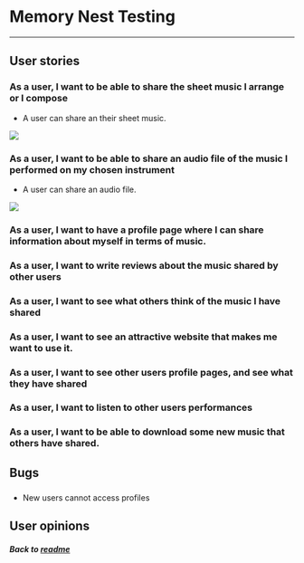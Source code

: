 # Memory Nest Testing

---

## User stories


### As a user, I want to be able to share the sheet music I arrange or I compose
- A user can share an their sheet music. 

<img src="static/images/sheetmusicupload.png">

### As a user, I want to be able to share an audio file of the music I performed on my chosen instrument
- A user can share an audio file. 

<img src="static/images/audioupload.png">

### As a user, I want to have a profile page where I can share information about myself in terms of music. 

### As a user, I want to write reviews about the music shared by other users

### As a user, I want to see what others think of the music I have shared

### As a user, I want to see an attractive website that makes me want to use it. 

### As a user, I want to see other users profile pages, and see what they have shared

### As a user, I want to listen to other users performances

### As a user, I want to be able to download some new music that others have shared.



## Bugs

### 

- New users cannot access profiles 


## User opinions



##### Back to [readme](README.md)